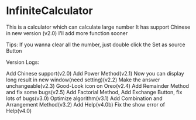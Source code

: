 # InfiniteCalculator

This is a calculator which can calculate large number
It has support Chinese in new version (v2.0)
I'll add more function sooner

Tips:
If you wanna clear all the number, just double click the Set as source Button

Version Logs:

Add Chinese support(v2.0)
Add Power Method(v2.1)
Now you can display long result in new window(need setting)(v2.2)
Make the answer unchangeable(v2.3)
Good-Look icon on Oreo(v2.4)
Add Remainder Method and fix some bugs(v2.5)
Add Factorial Method, Add Exchange Button, fix lots of bugs(v3.0)
Optimize algorithm(v3.1)
Add Combination and Arrangement Method(v3.2)
Add Help(v4.0b)
Fix the show error of Help(v4.0)
